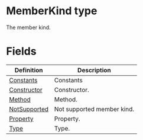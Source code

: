 <a name='T-Vsxmd-Units-MemberKind'></a>
# MemberKind type

The member kind.

# Fields

| Definition | Description |
|-|-|
| [Constants](/Vsxmd.Units/MemberKind.md/#F-Vsxmd-Units-MemberKind-Constants) | Constants |
| [Constructor](/Vsxmd.Units/MemberKind.md/#F-Vsxmd-Units-MemberKind-Constructor) | Constructor. |
| [Method](/Vsxmd.Units/MemberKind.md/#F-Vsxmd-Units-MemberKind-Method) | Method. |
| [NotSupported](/Vsxmd.Units/MemberKind.md/#F-Vsxmd-Units-MemberKind-NotSupported) | Not supported member kind. |
| [Property](/Vsxmd.Units/MemberKind.md/#F-Vsxmd-Units-MemberKind-Property) | Property. |
| [Type](/Vsxmd.Units/MemberKind.md/#F-Vsxmd-Units-MemberKind-Type) | Type. |
